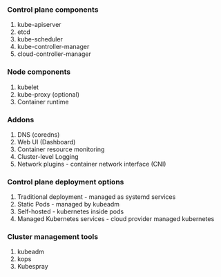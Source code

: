 ### Control plane components

1. kube-apiserver
2. etcd
3. kube-scheduler
4. kube-controller-manager
5. cloud-controller-manager

### Node components 

1. kubelet
2. kube-proxy (optional)
3. Container runtime

### Addons 

1. DNS (coredns)
2. Web UI (Dashboard)
3. Container resource monitoring
4. Cluster-level Logging
5. Network plugins - container network interface (CNI)

### Control plane deployment options

1. Traditional deployment - managed as systemd services
2. Static Pods - managed by kubeadm
3. Self-hosted - kubernetes inside pods 
4. Managed Kubernetes services - cloud provider managed kubernetes

### Cluster management tools

1. kubeadm
2. kops
3. Kubespray
